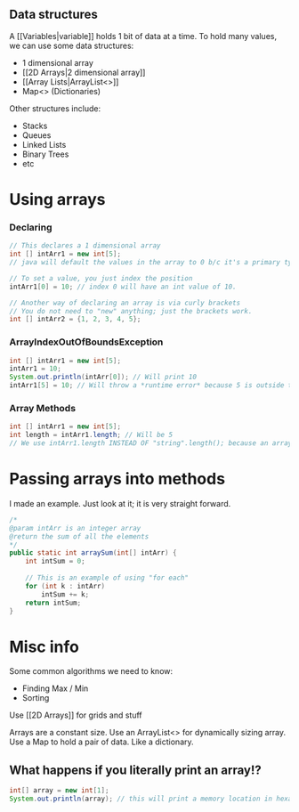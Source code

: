 ## Data structures
A [[Variables|variable]] holds 1 bit of data at a time.
To hold many values, we can use some data structures:
- 1 dimensional array
- [[2D Arrays|2 dimensional array]] 
- [[Array Lists|ArrayList<>]]  
- Map<> (Dictionaries)

Other structures include:
- Stacks
- Queues
- Linked Lists
- Binary Trees
- etc

# Using arrays
### Declaring
```java
// This declares a 1 dimensional array
int [] intArr1 = new int[5];
// java will default the values in the array to 0 b/c it's a primary type "int"

// To set a value, you just index the position
intArr1[0] = 10; // index 0 will have an int value of 10.

// Another way of declaring an array is via curly brackets
// You do not need to "new" anything; just the brackets work.
int [] intArr2 = {1, 2, 3, 4, 5};
```
### ArrayIndexOutOfBoundsException
```java
int [] intArr1 = new int[5];
intArr1 = 10;
System.out.println(intArr[0]); // Will print 10
intArr1[5] = 10; // Will throw a *runtime error* because 5 is outside the range of [0, 4]. Code before will run, but once it reaches this line it will break.
```

### Array Methods
```java
int [] intArr1 = new int[5];
int length = intArr1.length; // Will be 5
// We use intArr1.length INSTEAD OF "string".length(); because an array has a constant length.

```


# Passing arrays into methods
I made an example. Just look at it; it is very straight forward.
```java
/*
@param intArr is an integer array
@return the sum of all the elements
*/
public static int arraySum(int[] intArr) {
	int intSum = 0;
	
	// This is an example of using "for each"
	for (int k : intArr)
		intSum += k;
	return intSum;
}
```

# Misc info
Some common algorithms we need to know:
- Finding Max / Min
- Sorting

Use [[2D Arrays]] for grids and stuff

Arrays are a constant size. 
Use an ArrayList<> for dynamically sizing array. 
Use a Map to hold a pair of data. Like a dictionary.

## What happens if you literally print an array!?
```java
int[] array = new int[1];
System.out.println(array); // this will print a memory location in hexadecimal (base 16)
```